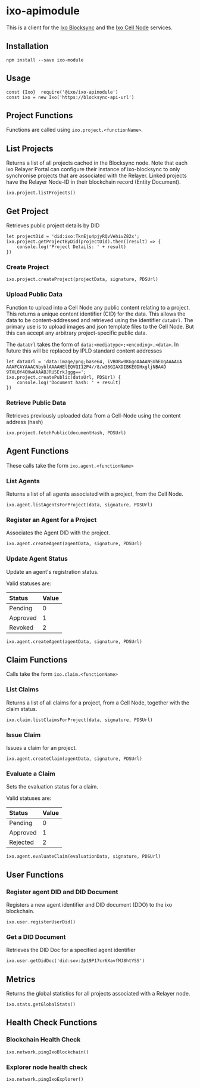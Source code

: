 # ixo-apimodule

This is a client for the [Ixo
Blocksync](https://github.com/ixofoundation/ixo-blocksync) and the
[Ixo Cell Node](https://github.com/ixofoundation/ixo-cellnode)
services.


## Installation

    npm install --save ixo-module


## Usage

    const {Ixo}  require('@ixo/ixo-apimodule')
    const ixo = new Ixo('https://blocksync-api-url')


## Project Functions

Functions are called using `ixo.project.<functionName>`.


## List Projects

Returns a list of all projects cached in the Blocksync node. Note
that each ixo Relayer Portal can configure their instance of
ixo-blocksync to only synchronise projects that are associated
with the Relayer. Linked projects have the Relayer Node-ID in
their blockchain record (Entity Document).

    ixo.project.listProjects()


## Get Project

Retrieves public project details by DID

    let projectDid = 'did:ixo:TknEju4pjyRQvVehivZ82x';
    ixo.project.getProjectByDid(projectDid).then((result) => {
        console.log('Project Details: ' + result)
    })


### Create Project

    ixo.project.createProject(projectData, signature, PDSUrl)


### Upload Public Data

Function to upload into a Cell Node any public content relating to
a project. This returns a unique content identifier (CID) for the
data. This allows the data to be content-addressed and retrieved
using the identifier `dataUrl`. The primary use is to upload
images and json template files to the Cell Node. But this can
accept any arbitrary project-specific public data.

The `dataUrl` takes the form of
`data:<mediatype>;<encoding>,<data>`. In future this will be
replaced by IPLD standard content addresses

    let dataUrl = 'data:image/png;base64, iVBORw0KGgoAAAANSUhEUgAAAAUA AAAFCAYAAACNbyblAAAAHElEQVQI12P4//8/w38GIAXDIBKE0DHxgljNBAAO 9TXL0Y4OHwAAAABJRU5ErkJggg==';
    ixo.project.createPublic(dataUrl, PDSUrl) {
        console.log('Document hash: ' + result)
    })


### Retrieve Public Data

Retrieves previously uploaded data from a Cell-Node using the content address (hash)

    ixo.project.fetchPublic(documentHash, PDSUrl)


## Agent Functions

These calls take the form `ixo.agent.<functionName>`


### List Agents

Returns a list of all agents associated with a project, from the Cell Node.

    ixo.agent.listAgentsForProject(data, signature, PDSUrl)


### Register an Agent for a Project

Associates the Agent DID with the project.

    ixo.agent.createAgent(agentData, signature, PDSUrl)


### Update Agent Status

Update an agent's registration status.

Valid statuses are:

| Status | Value |
| :--- | :--- |
| Pending | 0 |
| Approved | 1 |
| Revoked | 2 |

    ixo.agent.createAgent(agentData, signature, PDSUrl)


## Claim Functions

Calls take the form `ixo.claim.<functionName>`


### List Claims

Returns a list of all claims for a project, from a Cell Node,
together with the claim status.

    ixo.claim.listClaimsForProject(data, signature, PDSUrl)


### Issue Claim

Issues a claim for an project.

    ixo.agent.createClaim(agentData, signature, PDSUrl)


### Evaluate a Claim

Sets the evaluation status for a claim.

Valid statuses are:

| Status | Value |
| :--- | :--- |
| Pending | 0 |
| Approved | 1 |
| Rejected | 2 |

    ixo.agent.evaluateClaim(evaluationData, signature, PDSUrl)


## User Functions

### Register agent DID and DID Document

Registers a new agent identifier and DID document (DDO) to the ixo blockchain.

    ixo.user.registerUserDid()


### Get a DID Document

Retrieves the DID Doc for a specified agent identifier

    ixo.user.getDidDoc('did:sov:2p19P17cr6XavfMJ8htYSS')


## Metrics

Returns the global statistics for all projects associated with a Relayer node.

    ixo.stats.getGlobalStats()


## Health Check Functions

### Blockchain Health Check

    ixo.network.pingIxoBlockchain()


### Explorer node health check

    ixo.network.pingIxoExplorer()

